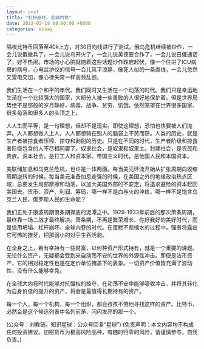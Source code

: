 ```yaml
---
layout: post
title: "杠杆崩坏，全球内卷"
date: 2022-02-18 08:00:00 +0800
categories: essay
---
```


隔夜比特币回落至40k上方，对30日均线进行了测试。俄乌危机继续被炒作，一会儿说俄撤兵了，一会儿说乌开火了，一会儿说美德要合作了，一会儿说日俄通话了，好不热闹。市场的小心脏就随着这些话题炒作跌宕起伏，像一个住进了ICU病房的病号，心电监护仪的信号一会儿风平浪静，像死人似的一条直线，一会儿忽然又雷电交加，像心律失常一样高频乱颤。

我们生活在一个和平的年代。我们同时又生活在一个动荡的时代。我们只是幸运地生活在一个比较强大的国家，大部分人被一些勇敢的人很好地保护着。但是世界局势绝不是那般的岁月静好，病毒、战争、贫穷、饥饿，依然笼罩在世界很多国家、很多角落和很多人的头顶之上。

人人生而平等，是一句理想，但却不是现实。即使这理想，恐怕也快要被人们抛弃。人人都想做人上人，人人都想骑在别人的脑袋上不劳而获。人类的历史，就是生产者被掠食者压榨、掠夺和剥削的历史。只是在不同的时代，生产者阶级和掠食者阶级包含的人不尽相同罢了。奴隶社会，是奴隶和奴隶主。封建社会，是农民和贵族。资本社会，是打工人和资本家。帝国主义时代，是他国人民和本国资本。

美联储加息和乌克兰危机，也许是一体两面。每当美元环流开始从扩张周期向收缩周期逆转的时候，每当美元准备加息走强的时候，在美国之外的地缘政治热点区域，总要发生局部摩擦和动荡，以加大美国外部的不安定，将追求避险的资本赶回美国去。货币、资产、利润、筹码，哪一样不是血与火的淬炼，哪一样不是饱含乌克兰人民、俄罗斯人民的生命呢？

我们正处于康波周期萧条期探底的泥潭之中。1929-1933年前后的那次萧条周期，最终靠一场二战才最终解决。萧条期，不再是繁荣增长、你好我好的美好时代，而是信用坍塌、杠杆崩坏、全球内卷的时代。在蛋糕不断缩水的过程中，强者将露出它可怖的獠牙，把那弱小的对手生吞活剥。

在全身之上，若有幸持有一些财富，以何种资产形式持有，就是一个重要的课题。无论什么资产，无疑都会受到来自动荡不安的世界的外源性冲击。即便是法币资产，它的相对稳定性也是在定价单位掩盖下的表象。一切资产价值皆充满了波动性，没有什么能够幸免。

在全球大内卷时代能够对抗强权的掠夺，在动荡不安中能够吸收冲击、并将其转化为自身价值的提升的资产，将会是最值得长期持有的资产。

每一个人，每一个机构，每一个组织，都会孜孜不倦地寻找这样的资产。比特币，必然会是这个候选列表中名列前茅、闪闪发亮的那一个。

(公众号：刘教链。知识星球：公众号回复“星球”)
(免责声明：本文内容均不构成任何投资建议。加密货币为极高风险品种，有随时归零的风险，请谨慎参与，自我负责。)